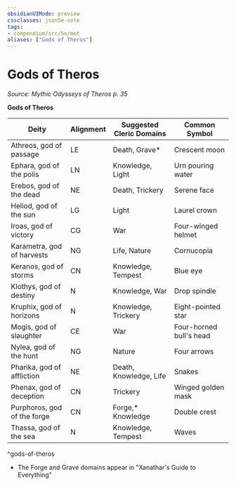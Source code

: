 ```yaml
---
obsidianUIMode: preview
cssclasses: json5e-note
tags:
- compendium/src/5e/mot
aliases: ["Gods of Theros"]
---
```

# Gods of Theros
*Source: Mythic Odysseys of Theros p. 35* 

**Gods of Theros**

| Deity | Alignment | Suggested Cleric Domains | Common Symbol |
|-------|-----------|--------------------------|---------------|
| Athreos, god of passage | LE | Death, Grave* | Crescent moon |
| Ephara, god of the polis | LN | Knowledge, Light | Urn pouring water |
| Erebos, god of the dead | NE | Death, Trickery | Serene face |
| Heliod, god of the sun | LG | Light | Laurel crown |
| Iroas, god of victory | CG | War | Four-winged helmet |
| Karametra, god of harvests | NG | Life, Nature | Cornucopia |
| Keranos, god of storms | CN | Knowledge, Tempest | Blue eye |
| Klothys, god of destiny | N | Knowledge, War | Drop spindle |
| Kruphix, god of horizons | N | Knowledge, Trickery | Eight-pointed star |
| Mogis, god of slaughter | CE | War | Four-horned bull's head |
| Nylea, god of the hunt | NG | Nature | Four arrows |
| Pharika, god of affliction | NE | Death, Knowledge, Life | Snakes |
| Phenax, god of deception | CN | Trickery | Winged golden mask |
| Purphoros, god of the forge | CN | Forge,* Knowledge | Double crest |
| Thassa, god of the sea | N | Knowledge, Tempest | Waves |
^gods-of-theros

* The Forge and Grave domains appear in "Xanathar's Guide to Everything"